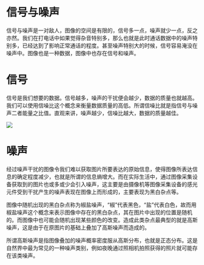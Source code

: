 # 信号与噪声

信号与噪声是一对敌人，图像的空间是有限的，信号多一点，噪声就少一点，反之亦然。我们在打电话中如果觉得杂音特别多，那么也就是此时通话数据中的噪声特别多，已经达到了影响正常通话的程度。甚至噪声特别大的时候，信号容易淹没在噪声中。图像也是一种数据，图像中也存在信号和噪声。

# 信号

信号是我们想要的数据。信号越多，噪声的干扰便会越少，数据的质量也就越高。我们可以使用信噪比这个概念来衡量数据质量的高低。所谓信噪比就是指信号与噪声二者能量之比值。直观来讲，噪声越少，信噪比越大，数据的质量越佳。

![](https://tva1.sinaimg.cn/large/007rAy9hgy1g3pzbsk07tj30li09ygn5.jpg)

# 噪声

经过噪声干扰的图像令我们难以获取图片所要表达的原始信息，使得图像所表达信息的确定程度减少，也就是所谓的信息熵增大。而在实际生活中，通过图像采集设备获取到的图片也或多或少会引入噪声，这主要是由摄像机等图像采集设备的感光元件受到干扰产生的噪声表现在图像上而形成的，主要表现为黑白杂点等。

图像中随机出现的黑白杂点称为椒盐噪声，“椒”代表黑色，“盐”代表白色，故而用椒盐噪声这个概念来表示图像中存在的黑白杂点，其在图片中出现的位置是随机的。而图像中也可能会随机出现某些颜色的改变。造成此类杂点最典型的就是高斯噪声，这是由于在原图片的基础上叠加了高斯噪声而造成的。

所谓高斯噪声是指图像叠加的噪声概率密度服从高斯分布，也就是正态分布。这是自然界中最为常见的一种噪声类别，例如夜晚通过照相机拍照获得的照片就可能存在该类噪声。
